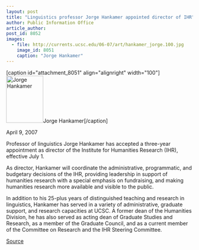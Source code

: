```yaml
---
layout: post
title: "Linguistics professor Jorge Hankamer appointed director of IHR"
author: Public Information Office
article_author: 
post_id: 8052
images:
  - file: http://currents.ucsc.edu/06-07/art/hankamer_jorge.100.jpg
    image_id: 8051
    caption: "Jorge Hankamer"
---
```


[caption id="attachment_8051" align="alignright" width="100"]<a href="http://dev-ucsc-news.pantheonsite.io/wp-content/uploads/2007/04/hankamer_jorge.100.jpg"><img class="size-full wp-image-8051" src="http://dev-ucsc-news.pantheonsite.io/wp-content/uploads/2007/04/hankamer_jorge.100.jpg" alt="Jorge Hankamer" width="100" height="127" /></a>Jorge Hankamer[/caption]
<a name="content" id="content"></a>
<p>
  April 9, 2007
</p>
<p>
  Professor of linguistics Jorge Hankamer has accepted a three-year appointment as director of the Institute for Humanities Research (IHR), effective July 1.
</p>
<p>
  As director, Hankamer will coordinate the administrative, programmatic, and budgetary decisions of the IHR, providing leadership in support of humanities research with a special emphasis on fundraising, and making humanities research more available and visible to the public.
</p>
<p>
  In addition to his 25-plus years of distinguished teaching and research in linguistics, Hankamer has served in a variety of administrative, graduate support, and research capacities at UCSC. A former dean of the Humanities Division, he has also served as acting dean of Graduate Studies and Research, as a member of the Graduate Council, and as a current member of the Committee on Research and the IHR Steering Committee.
</p>
<p><a href="http://www1.ucsc.edu/currents/06-07/04-09/hankamer.asp" title="Permalink to hankamer">Source</a></p>

